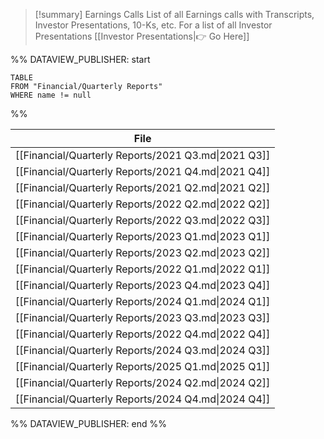 
>[!summary] Earnings Calls
>List of all Earnings calls with Transcripts, Investor Presentations, 10-Ks, etc. 
>For a list of all Investor Presentations [[Investor Presentations|👉 Go Here]]

%% DATAVIEW_PUBLISHER: start
```
TABLE
FROM "Financial/Quarterly Reports"
WHERE name != null
```
%%

| File                                                |
| --------------------------------------------------- |
| [[Financial/Quarterly Reports/2021 Q3.md\|2021 Q3]] |
| [[Financial/Quarterly Reports/2021 Q4.md\|2021 Q4]] |
| [[Financial/Quarterly Reports/2021 Q2.md\|2021 Q2]] |
| [[Financial/Quarterly Reports/2022 Q2.md\|2022 Q2]] |
| [[Financial/Quarterly Reports/2022 Q3.md\|2022 Q3]] |
| [[Financial/Quarterly Reports/2023 Q1.md\|2023 Q1]] |
| [[Financial/Quarterly Reports/2023 Q2.md\|2023 Q2]] |
| [[Financial/Quarterly Reports/2022 Q1.md\|2022 Q1]] |
| [[Financial/Quarterly Reports/2023 Q4.md\|2023 Q4]] |
| [[Financial/Quarterly Reports/2024 Q1.md\|2024 Q1]] |
| [[Financial/Quarterly Reports/2023 Q3.md\|2023 Q3]] |
| [[Financial/Quarterly Reports/2022 Q4.md\|2022 Q4]] |
| [[Financial/Quarterly Reports/2024 Q3.md\|2024 Q3]] |
| [[Financial/Quarterly Reports/2025 Q1.md\|2025 Q1]] |
| [[Financial/Quarterly Reports/2024 Q2.md\|2024 Q2]] |
| [[Financial/Quarterly Reports/2024 Q4.md\|2024 Q4]] |

%% DATAVIEW_PUBLISHER: end %%

